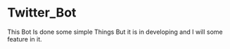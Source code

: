 # Twitter_Bot
This Bot Is done some simple Things But it is in developing and I will some feature in it. 
